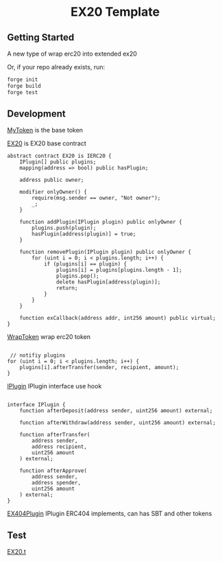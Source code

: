 # <h1 align="center"> EX20 Template </h1>

## Getting Started

A new type of wrap erc20 into extended ex20

Or, if your repo already exists, run:
```sh
forge init
forge build
forge test
```

## Development

[MyToken](./src/MyToken.sol) is the base token

[EX20](./src/EX20.sol) is EX20 base contract
```solidity
abstract contract EX20 is IERC20 {
    IPlugin[] public plugins;
    mapping(address => bool) public hasPlugin;

    address public owner;

    modifier onlyOwner() {
        require(msg.sender == owner, "Not owner");
        _;
    }

    function addPlugin(IPlugin plugin) public onlyOwner {
        plugins.push(plugin);
        hasPlugin[address(plugin)] = true;
    }

    function removePlugin(IPlugin plugin) public onlyOwner {
        for (uint i = 0; i < plugins.length; i++) {
            if (plugins[i] == plugin) {
                plugins[i] = plugins[plugins.length - 1];
                plugins.pop();
                delete hasPlugin[address(plugin)];
                return;
            }
        }
    }

    function exCallback(address addr, int256 amount) public virtual;
}
```
[WrapToken](./src/WrapToken.sol) wrap erc20 token
```solidity

 // notifiy plugins
for (uint i = 0; i < plugins.length; i++) {
    plugins[i].afterTransfer(sender, recipient, amount);
}
```

[IPlugin](./src/IPlugin.sol) IPlugin interface use hook
```solidity

interface IPlugin {
    function afterDeposit(address sender, uint256 amount) external;

    function afterWithdraw(address sender, uint256 amount) external;

    function afterTransfer(
        address sender,
        address recipient,
        uint256 amount
    ) external;

    function afterApprove(
        address sender,
        address spender,
        uint256 amount
    ) external;
}
```

[EX404Plugin](./src/EX404Plugin.sol) IPlugin ERC404 implements, can has SBT and other tokens


## Test

[EX20.t](./src/EX20.t.sol)